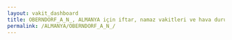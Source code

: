```yaml
---
layout: vakit_dashboard
title: OBERNDORF_A_N_, ALMANYA için iftar, namaz vakitleri ve hava durumu - ilçe/eyalet seç
permalink: /ALMANYA/OBERNDORF_A_N_/
---
```


<script type="text/javascript">
  var GLOBAL_COUNTRY = 'ALMANYA';
  var GLOBAL_CITY = 'OBERNDORF_A_N_';
  var GLOBAL_STATE = '';
  var lat = 72;
  var lon = 21;
</script>
